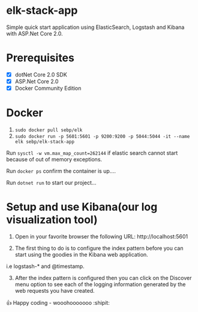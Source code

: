# elk-stack-app
Simple quick start application using ElasticSearch, Logstash and Kibana with ASP.Net Core 2.0.

# Prerequisites

- [x] dotNet Core 2.0 SDK
- [x] ASP.Net Core 2.0
- [x] Docker Community Edition

# Docker

1. `sudo docker pull sebp/elk`
2. `sudo docker run -p 5601:5601 -p 9200:9200 -p 5044:5044 -it --name elk sebp/elk-stack-app`

Run `sysctl -w vm.max_map_count=262144` if elastic search cannot start because of out of memory exceptions.

Run `docker ps` confirm the container is up....

Run `dotnet run` to start our project...

# Setup and use Kibana(our log visualization tool)

1. Open in your favorite browser the following URL: http://localhost:5601

2. The first thing to do is to configure the index pattern before you can start using the goodies in the Kibana web application.

i.e logstash-* and @timestamp.

3. After the index pattern is configured then you can click on the Discover menu option to see each of the logging information generated by the web requests you have created.

:+1: Happy coding - wooohooooooo :shipit: